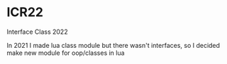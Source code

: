 # ICR22
Interface Class 2022

In 2021 I made lua class module but there wasn't interfaces, so I decided make new module for oop/classes in lua
